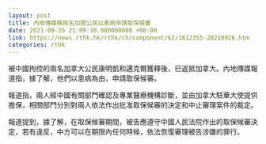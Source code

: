 ```yaml
---
layout: post
title: 內地傳媒稱兩名加國公民以患病申請取保候審
date: 2021-09-26 21:09:18.000000000 +08:00
link: https://news.rthk.hk/rthk/ch/component/k2/1612355-20210926.htm
categories: rthk
---
```


被中國拘控的兩名加拿大公民康明凱和邁克爾獲釋後，已返抵加拿大。內地傳媒報道指，據了解，他們以患病為由，申請取保候審。

報道指，兩人經中國有關部門確認及專業醫療機構診斷，並由加拿大駐華大使提供擔保，相關部門分別對兩人依法作出批准取保候審的決定和中止審理案件的裁定。

報道提到，據了解，在取保候審期間，被告應遵守中國人民法院作出的取保候審決定，若有違反，中方可以在期限內任何時候，依法恢復審理被告涉嫌的罪行。
